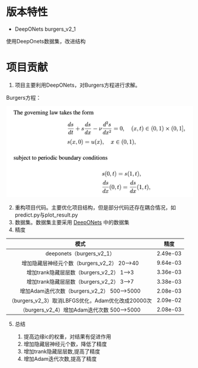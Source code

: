 # 版本特性

- DeepONets burgers_v2_1

使用DeepOnets数据集，改进结构

# 项目贡献

1. 项目主要利用DeepONets，对Burgers方程进行求解。

Burgers方程：

![](md_file/bugers_equation.png)

2. 重构项目代码。主要优化项目结构，但是部分代码还存在耦合情况，如predict.py与plot_result.py
3. 数据集。数据集主要采用 [DeepONets](https://github.com/PredictiveIntelligenceLab/Physics-informed-DeepONets.git) 中的数据集
4. 精度

|                   模式                   | 精度       |
|:--------------------------------------:|----------|
|        deeponets（burgers_v2_1）         | 2.49e-03 |
|    增加隐藏层神经元个数（burgers_v2_2） 20-->40    | 9.64e-03 |
|    增加trank隐藏层层数（burgers_v2_2） 1-->3    | 3.36e-03 |
|    增加trank隐藏层层数（burgers_v2_2） 3-->7    | 3.38e-03 |
|  增加Adam迭代次数（burgers_v2_2） 500-->5000   | 2.08e-03 |
| （burgers_v2_3）取消LBFGS优化，Adam优化改成20000次 | 2.09e-02 |
|  （burgers_v2_4）增加Adam迭代次数 500-->5000   | 2.08e-03 |

5. 总结

    1. 提高边缘ic的权重，对结果有促进作用
    2. 增加隐藏层神经元个数，降低了精度
    3. 增加trank隐藏层层数,提高了精度
    4. 增加Adam迭代次数,提高了精度

